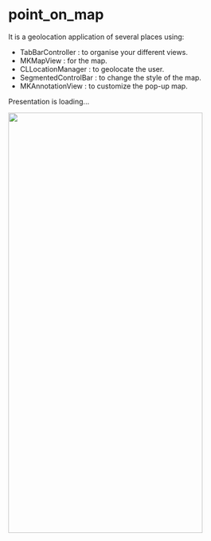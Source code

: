 # point_on_map

It is a geolocation application of several places using:
 - TabBarController : to organise your different views.
 - MKMapView : for the map.
 - CLLocationManager : to geolocate the user.
 - SegmentedControlBar : to change the style of the map.
 - MKAnnotationView : to customize the pop-up map.

Presentation is loading...

<img src="point_on_map.gif" width="390" height="844" />
